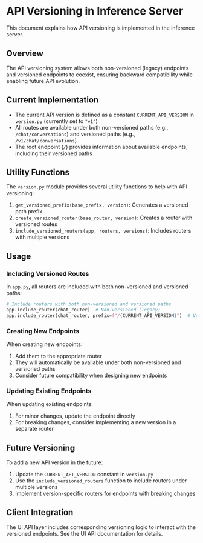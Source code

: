 # API Versioning in Inference Server

This document explains how API versioning is implemented in the inference server.

## Overview

The API versioning system allows both non-versioned (legacy) endpoints and versioned endpoints to coexist, ensuring backward compatibility while enabling future API evolution.

## Current Implementation

- The current API version is defined as a constant `CURRENT_API_VERSION` in `version.py` (currently set to `"v1"`)
- All routes are available under both non-versioned paths (e.g., `/chat/conversations`) and versioned paths (e.g., `/v1/chat/conversations`)
- The root endpoint (`/`) provides information about available endpoints, including their versioned paths

## Utility Functions

The `version.py` module provides several utility functions to help with API versioning:

1. `get_versioned_prefix(base_prefix, version)`: Generates a versioned path prefix
2. `create_versioned_router(base_router, version)`: Creates a router with versioned routes
3. `include_versioned_routers(app, routers, versions)`: Includes routers with multiple versions

## Usage

### Including Versioned Routes

In `app.py`, all routers are included with both non-versioned and versioned paths:

```python
# Include routers with both non-versioned and versioned paths
app.include_router(chat_router)  # Non-versioned (legacy)
app.include_router(chat_router, prefix=f"/{CURRENT_API_VERSION}")  # Versioned
```

### Creating New Endpoints

When creating new endpoints:

1. Add them to the appropriate router
2. They will automatically be available under both non-versioned and versioned paths
3. Consider future compatibility when designing new endpoints

### Updating Existing Endpoints

When updating existing endpoints:

1. For minor changes, update the endpoint directly
2. For breaking changes, consider implementing a new version in a separate router

## Future Versioning

To add a new API version in the future:

1. Update the `CURRENT_API_VERSION` constant in `version.py`
2. Use the `include_versioned_routers` function to include routers under multiple versions
3. Implement version-specific routers for endpoints with breaking changes

## Client Integration

The UI API layer includes corresponding versioning logic to interact with the versioned endpoints. See the UI API documentation for details.
